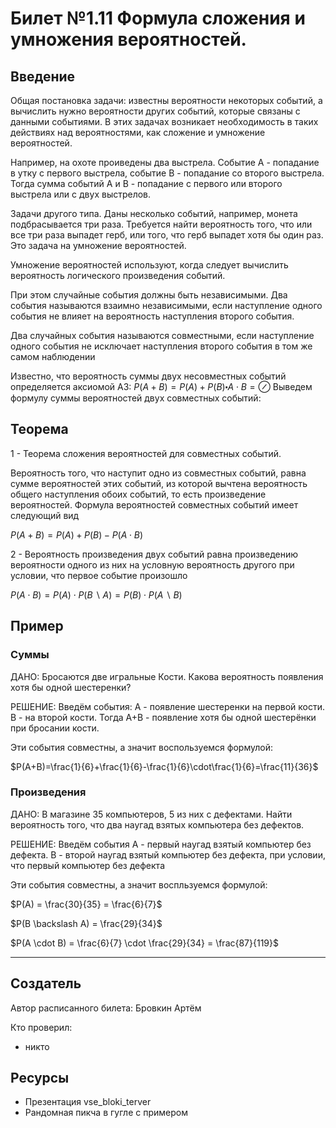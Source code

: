 # Билет №1.11 Формула сложения и умножения вероятностей.

## Введение

Общая постановка задачи: известны вероятности некоторых событий, а вычислить нужно вероятности других событий, которые связаны с данными событиями. В этих задачах возникает необходимость в таких действиях над вероятностями, как сложение и умножение вероятностей.

Например, на охоте проиведены два выстрела. Событие A - попадание в утку с первого выстрела, событие B - попадание со второго выстрела. Тогда сумма событий A и B - попадание с первого или второго выстрела или с двух выстрелов.

Задачи другого типа. Даны несколько событий, например, монета подбрасывается три раза. Требуется найти вероятность того, что или все три раза выпадет герб, или того, что герб выпадет хотя бы один раз. Это задача на умножение вероятностей.

Умножение вероятностей используют, когда следует вычислить вероятность логического произведения событий.

При этом случайные события должны быть независимыми. Два события называются взаимно независимыми, если наступление одного события не влияет на вероятность наступления второго события.

Два случайных события называются совместными, если наступление одного события не исключает наступления второго события в том же самом наблюдении

Известно, что вероятность суммы двух несовместных событий определяется аксиомой АЗ: $P(A+B) = P(A)+P(B)\centerdot  A \cdot B = \oslash$ Выведем формулу суммы вероятностей двух совместных событий:

## Теорема

1 - Теорема сложения вероятностей для совместных событий. 

Вероятность того, что наступит одно из совместных событий, равна сумме вероятностей этих событий, из которой вычтена вероятность общего наступления обоих событий, то есть произведение вероятностей. Формула вероятностей совместных событий имеет следующий вид

$P (A + B) = P(A) + P(B) - P(A \cdot B)$

2 - Вероятность произведения двух событий равна произведению вероятности одного из них на условную вероятность другого при условии, что первое событие произошло

$P(A \cdot B)=P(A) \cdot P(B \backslash A)=P(B) \cdot P(A \backslash B)$

## Пример

### Суммы

ДАНО: Бросаются две игральные Кости. Какова вероятность появления хотя бы одной шестеренки?

РЕШЕНИЕ: Введём события: 
А - появление шестеренки на первой кости. B - на второй кости. Тогда A+B - появление хотя бы одной шестерёнки при бросании кости. 

Эти события совместны, а значит воспользуемся формулой:

$P(A+B)=\frac{1}{6}+\frac{1}{6}-\frac{1}{6}\cdot\frac{1}{6}=\frac{11}{36}$

### Произведения

ДАНО: В магазине 35 компьютеров, 5 из них с дефектами. Найти вероятность того, что два наугад взятых компьютера без дефектов.

РЕШЕНИЕ: Введём события A - первый наугад взятый компьютер без дефекта. B - второй наугад взятый компьютер без дефекта, при условии, что первый компьютер без дефекта

Эти события совместны, а значит воспльзуемся формулой:

$P(A) = \frac{30}{35} = \frac{6}{7}$

$P(B \backslash A) = \frac{29}{34}$

$P(A \cdot B) = \frac{6}{7} \cdot \frac{29}{34} = \frac{87}{119}$

---
## Создатель

Автор расписанного билета: Бровкин Артём

Кто проверил:
- никто

## Ресурсы
- Презентация vse_bloki_terver
- Рандомная пикча в гугле с примером
